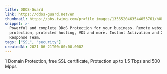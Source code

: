 ```yaml
---
title: DDOS-Guard
link: https://ddos-guard.net/en
thumbnail: https://pbs.twimg.com/profile_images/1356520463544053761/hOFmf6ip_400x400.png
snippet: >-
  Powerful and complete DDoS Protection for your business. Remote website
  protection, protected hosting, VDS and more. Instant Activation and 24/7 DDoS
  Response Team.
tags: ["SSL", "security"]
createdAt: 2021-06-21T00:00:00.000Z
---
```

1 Domain Protection, 
free SSL certificate, Protection up to 1.5 Tbps and 500 Mpps